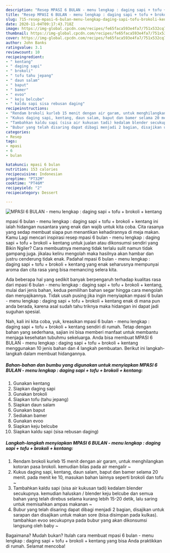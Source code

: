 ```yaml
---
description: "Resep MPASI 6 BULAN - menu lengkap : daging sapi + tofu + brokoli + kentang | Bahan Membuat MPASI 6 BULAN - menu lengkap : daging sapi + tofu + brokoli + kentang Yang Paling Enak"
title: "Resep MPASI 6 BULAN - menu lengkap : daging sapi + tofu + brokoli + kentang | Bahan Membuat MPASI 6 BULAN - menu lengkap : daging sapi + tofu + brokoli + kentang Yang Paling Enak"
slug: 715-resep-mpasi-6-bulan-menu-lengkap-daging-sapi-tofu-brokoli-kentang-bahan-membuat-mpasi-6-bulan-menu-lengkap-daging-sapi-tofu-brokoli-kentang-yang-paling-enak
date: 2020-11-04T09:17:43.718Z
image: https://img-global.cpcdn.com/recipes/fe65faca593e4fa7/751x532cq70/mpasi-6-bulan-menu-lengkap-daging-sapi-tofu-brokoli-kentang-foto-resep-utama.jpg
thumbnail: https://img-global.cpcdn.com/recipes/fe65faca593e4fa7/751x532cq70/mpasi-6-bulan-menu-lengkap-daging-sapi-tofu-brokoli-kentang-foto-resep-utama.jpg
cover: https://img-global.cpcdn.com/recipes/fe65faca593e4fa7/751x532cq70/mpasi-6-bulan-menu-lengkap-daging-sapi-tofu-brokoli-kentang-foto-resep-utama.jpg
author: John Banks
ratingvalue: 3.1
reviewcount: 10
recipeingredient:
- " kentang"
- " daging sapi"
- " brokoli"
- " tofu tahu jepang"
- " daun salam"
- " baput"
- " bamer"
- " evoo"
- " keju belcube"
- " kaldu sapi sisa rebusan daging"
recipeinstructions:
- "Rendam brokoli kurleb 15 menit dengan air garam, untuk menghilangkan kotoran pasa brokoli. kemudian bilas pada air mengalir ~"
- "Kukus daging sapi, kentang, daun salam, baput dan bamer selama 20 menit. pada menit ke 10, masukan bahan lainnya seperti brokoli dan tofu ~"
- "Tambahkan kaldu sapi (sisa air kukusan tadi) kedalam blender secukupnya. kemudian haluskan / blender keju belcube dan semua bahan yang telah direbus selama kurang lebih 15-20 detik, lalu saring untuk memisahkan ampas makanan ~"
- "Bubur yang telah disaring dapat dibagi menjadi 2 bagian, disajikan untuk sarapan dan disajikan untuk makan sore (bisa disimpan pada kulkas). tambahkan evoo secukupnya pada bubur yang akan dikonsumsi langsung oleh baby ~"
categories:
- Resep
tags:
- mpasi
- 6
- bulan

katakunci: mpasi 6 bulan 
nutrition: 153 calories
recipecuisine: Indonesian
preptime: "PT32M"
cooktime: "PT46M"
recipeyield: "2"
recipecategory: Dessert

---
```



![MPASI 6 BULAN - menu lengkap : daging sapi + tofu + brokoli + kentang](https://img-global.cpcdn.com/recipes/fe65faca593e4fa7/751x532cq70/mpasi-6-bulan-menu-lengkap-daging-sapi-tofu-brokoli-kentang-foto-resep-utama.jpg)


mpasi 6 bulan - menu lengkap : daging sapi + tofu + brokoli + kentang ini ialah hidangan nusantara yang enak dan wajib untuk kita coba. Cita rasanya yang sedap membuat siapa pun menantikan kehadirannya di meja makan.
Kamu Lagi mencari inspirasi resep mpasi 6 bulan - menu lengkap : daging sapi + tofu + brokoli + kentang untuk jualan atau dikonsumsi sendiri yang Bikin Ngiler? Cara membuatnya memang tidak terlalu sulit namun tidak gampang juga. jikalau keliru mengolah maka hasilnya akan hambar dan justru cenderung tidak enak. Padahal mpasi 6 bulan - menu lengkap : daging sapi + tofu + brokoli + kentang yang enak seharusnya mempunyai aroma dan cita rasa yang bisa memancing selera kita.



Ada beberapa hal yang sedikit banyak berpengaruh terhadap kualitas rasa dari mpasi 6 bulan - menu lengkap : daging sapi + tofu + brokoli + kentang, mulai dari jenis bahan, kedua pemilihan bahan segar hingga cara mengolah dan menyajikannya. Tidak usah pusing jika ingin menyiapkan mpasi 6 bulan - menu lengkap : daging sapi + tofu + brokoli + kentang enak di mana pun anda berada, karena asal sudah tahu triknya maka hidangan ini dapat jadi suguhan spesial.


Nah, kali ini kita coba, yuk, kreasikan mpasi 6 bulan - menu lengkap : daging sapi + tofu + brokoli + kentang sendiri di rumah. Tetap dengan bahan yang sederhana, sajian ini bisa memberi manfaat untuk membantu menjaga kesehatan tubuhmu sekeluarga. Anda bisa membuat MPASI 6 BULAN - menu lengkap : daging sapi + tofu + brokoli + kentang menggunakan 10 jenis bahan dan 4 langkah pembuatan. Berikut ini langkah-langkah dalam membuat hidangannya.

<!--inarticleads1-->

##### Bahan-bahan dan bumbu yang digunakan untuk menyiapkan MPASI 6 BULAN - menu lengkap : daging sapi + tofu + brokoli + kentang:

1. Gunakan  kentang
1. Siapkan  daging sapi
1. Gunakan  brokoli
1. Siapkan  tofu (tahu jepang)
1. Siapkan  daun salam
1. Gunakan  baput
1. Sediakan  bamer
1. Gunakan  evoo
1. Siapkan  keju belcube
1. Siapkan  kaldu sapi (sisa rebusan daging)




<!--inarticleads2-->

##### Langkah-langkah menyiapkan MPASI 6 BULAN - menu lengkap : daging sapi + tofu + brokoli + kentang:

1. Rendam brokoli kurleb 15 menit dengan air garam, untuk menghilangkan kotoran pasa brokoli. kemudian bilas pada air mengalir ~
1. Kukus daging sapi, kentang, daun salam, baput dan bamer selama 20 menit. pada menit ke 10, masukan bahan lainnya seperti brokoli dan tofu ~
1. Tambahkan kaldu sapi (sisa air kukusan tadi) kedalam blender secukupnya. kemudian haluskan / blender keju belcube dan semua bahan yang telah direbus selama kurang lebih 15-20 detik, lalu saring untuk memisahkan ampas makanan ~
1. Bubur yang telah disaring dapat dibagi menjadi 2 bagian, disajikan untuk sarapan dan disajikan untuk makan sore (bisa disimpan pada kulkas). tambahkan evoo secukupnya pada bubur yang akan dikonsumsi langsung oleh baby ~




Bagaimana? Mudah bukan? Itulah cara membuat mpasi 6 bulan - menu lengkap : daging sapi + tofu + brokoli + kentang yang bisa Anda praktikkan di rumah. Selamat mencoba!
